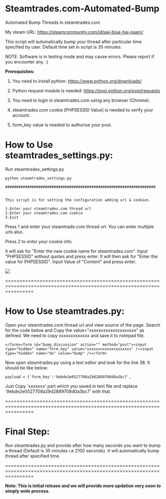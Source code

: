 Steamtrades.com-Automated-Bump
==============================

Automated Bump Threads in steamtrades.com

My steam URL: https://steamcommunity.com/id/aaj-blue-hai-paani/

This script will automatically bump your thread after particular time specified by user. Default time set in script is 35 minutes.

NOTE: Software is in testing mode and may cause errors. Please report if you encounter any. :)

**Prerequisites:**

1) You need to install python: https://www.python.org/downloads/

2) Python request module is needed: https://pypi.python.org/pypi/requests

3) You need to login in steamtrades.com using any browser (Chrome).

4) steamtrades.com cookie [PHPSESSID Value] is needed to verify your account.

5) form_key value is needed to authorise your post.


**How to Use steamtrades_settings.py:**
======================================================================================================================
Run steamtrades_settings.py
```
python steamtrades_settings.py

####################################################################


This script is for setting the configuration adding url & cookies

1.Enter your steamtrades.com thread url
2.Enter your steamtrades.com cookie
3.Exit
```

Press 1 and enter your steamtrade.com thread url. You can enter multiple urls also.

Press 2 to enter your cookie info.

It will ask for "Enter the new cookie name for steamtrades.com". Input "PHPSESSID" without quotes and press enter.
It will then ask for "Enter the value for PHPSESSID". Input Value of "Content" and press enter.

![](http://s17.postimg.org/gccyqf2z3/Untitled.png)

======================================================================================================================

**How to Use steamtrades.py:**
======================================================================================================================
Open your steamtrades.com thread url and view source of the page. Search for the code below and Copy the value="xxxxxxxxxxxxxxxxxxxx" as defined. We need to copy xxxxxxxxxxxxx and save it to notepad file.

```
</form><form id="bump_discussion" action="" method="post"><input type="hidden" name="form_key" value="xxxxxxxxxxxxxxxxxxxx" /><input type="hidden" name="do" value="bump" /></form>	
```

Now open steamtrades.py using a text editor and look for the line 38. It should be like below:

```
payload = {'form_key':'9ebde2e0527708a29d2889708d0a3bc7', 
```

Just Copy 'xxxxxxx' part which you saved in text file and replace '9ebde2e0527708a29d2889708d0a3bc7' with that.

======================================================================================================================

**Final Step:**
======================================================================================================================
Run steamtrades.py and provide after how many seconds you want to bump a thread (Default is 35 minutes i.e 2100 seconds). It will automatically bump thread after specified time.

======================================================================================================================

**Note: This is initial release and we will provide more updation very soon to simply wole process.**


